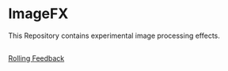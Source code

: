 # ImageFX
This Repository contains experimental image processing effects. 
##
[Rolling Feedback](https://github.com/zeloe/ImageFX/blob/main/01_RollingFeedback/DESC.md)
